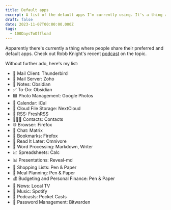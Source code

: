 ```yaml
---
title: Default apps
excerpt: A list of the default apps I’m currently using. It's a thing apparently.
draft: false
date: 2023-11-07T00:00:00.000Z
tags:
  - 100DaysToOffload
---
```


Apparently there's currently a thing where people share their preferred and default apps. Check out Robb Knight's recent [podcast](https://defaults.rknight.me/) on the topic.

Without further ado, here's my list:

* 📨 Mail Client: Thunderbird
* 📮 Mail Server: Zoho
* 📝 Notes: Obsidian
* ✅ To-Do: Obsidian
* 🟦 Photo Management: Google Photos
* 📆 Calendar: iCal
* 📁 Cloud File Storage: NextCloud
* 📖 RSS: FreshRSS
* 🙍🏻‍♂️ Contacts: Contacts
* 🌐 Browser: Firefox
* 💬 Chat: Matrix
* 🔖 Bookmarks: Firefox
* 📑 Read It Later: Omnivore
* 📜 Word Processing: Markdown, Writer
* 📈 Spreadsheets: Calc
* 📊 Presentations: Reveal-md
* 🛒 Shopping Lists: Pen & Paper
* 🍴 Meal Planning: Pen & Paper
* 💰 Budgeting and Personal Finance: Pen & Paper
* 📰 News: Local TV
* 🎵 Music: Spotify
* 🎤 Podcasts: Pocket Casts
* 🔐 Password Management: Bitwarden
